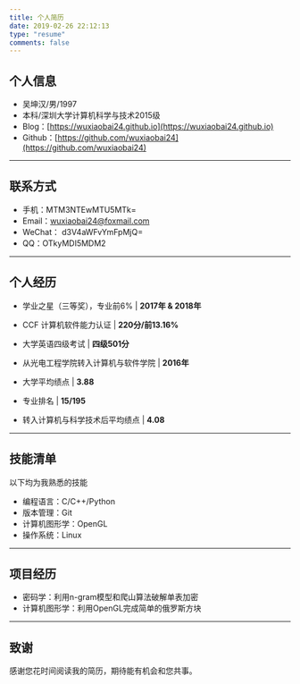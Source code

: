 ```yaml
---
title: 个人简历
date: 2019-02-26 22:12:13
type: "resume"
comments: false
---
```

<link href="https://cdn.bootcss.com/font-awesome/4.7.0/css/font-awesome.css" rel="stylesheet">

## 个人信息

 - 吴坤汉/男/1997
 - 本科/深圳大学计算机科学与技术2015级
 - Blog：[https://wuxiaobai24.github.io](https://wuxiaobai24.github.io)
 - Github：[https://github.com/wuxiaobai24](https://github.com/wuxiaobai24)

---

## 联系方式

- 手机：MTM3NTEwMTU5MTk=
- Email：wuxiaobai24@foxmail.com
- WeChat： d3V4aWFvYmFpMjQ=
- QQ：OTkyMDI5MDM2

---

## 个人经历

- 学业之星（三等奖），专业前6% | **2017年 & 2018年**
- CCF 计算机软件能力认证 | **220分/前13.16%**
- 大学英语四级考试 | **四级501分**
- 从光电工程学院转入计算机与软件学院 | **2016年**


- 大学平均绩点 | **3.88**
- 专业排名 | **15/195**
- 转入计算机与科学技术后平均绩点 | **4.08**

---

## 技能清单

以下均为我熟悉的技能

- 编程语言：C/C++/Python
- 版本管理：Git
- 计算机图形学：OpenGL
- 操作系统：Linux

---

## 项目经历

- 密码学：利用n-gram模型和爬山算法破解单表加密
- 计算机图形学：利用OpenGL完成简单的俄罗斯方块

---

## 致谢
感谢您花时间阅读我的简历，期待能有机会和您共事。